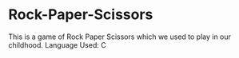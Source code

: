 # Rock-Paper-Scissors
This is a game of Rock Paper Scissors which we used to play in our childhood. 
Language Used: C
